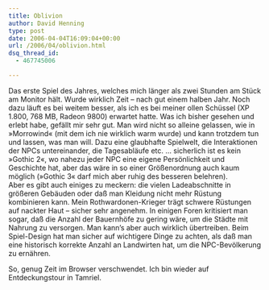 ```yaml
---
title: Oblivion
author: David Henning
type: post
date: 2006-04-04T16:09:04+00:00
url: /2006/04/oblivion.html
dsq_thread_id:
  - 467745006

---
```

Das erste Spiel des Jahres, welches mich länger als zwei Stunden am Stück am Monitor hält. Wurde wirklich Zeit &#8211; nach gut einem halben Jahr. Noch dazu läuft es bei weitem besser, als ich es bei meiner ollen Schüssel (XP 1.800, 768 MB, Radeon 9800) erwartet hatte. Was ich bisher gesehen und erlebt habe, gefällt mir sehr gut. Man wird nicht so alleine gelassen, wie in »Morrowind« (mit dem ich nie wirklich warm wurde) und kann trotzdem tun und lassen, was man will. Dazu eine glaubhafte Spielwelt, die Interaktionen der NPCs untereinander, die Tagesabläufe etc. &#8230; sicherlich ist es kein »Gothic 2«, wo nahezu jeder NPC eine eigene Persönlichkeit und Geschichte hat, aber das wäre in so einer Größenordnung auch kaum möglich (»Gothic 3« darf mich aber ruhig des besseren belehren).  
Aber es gibt auch einiges zu meckern: die vielen Ladeabschnitte in größeren Gebäuden oder daß man Kleidung nicht mehr Rüstung kombinieren kann. Mein Rothwardonen-Krieger trägt schwere Rüstungen auf nackter Haut &#8211; sicher sehr angenehm. In einigen Foren kritisiert man sogar, daß die Anzahl der Bauernhöfe zu gering wäre, um die Städte mit Nahrung zu versorgen. Man kann&#8217;s aber auch wirklich übertreiben. Beim Spiel-Design hat man sicher auf wichtigere Dinge zu achten, als daß man eine historisch korrekte Anzahl an Landwirten hat, um die NPC-Bevölkerung zu ernähren.

So, genug Zeit im Browser verschwendet. Ich bin wieder auf Entdeckungstour in Tamriel.